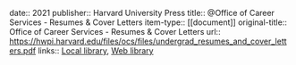 date:: 2021
publisher:: Harvard University Press
title:: @Office of Career Services - Resumes & Cover Letters
item-type:: [[document]]
original-title:: Office of Career Services - Resumes & Cover Letters
url:: https://hwpi.harvard.edu/files/ocs/files/undergrad_resumes_and_cover_letters.pdf
links:: [Local library](zotero://select/library/items/D7T6C8Z8), [Web library](https://www.zotero.org/users/6520516/items/D7T6C8Z8)
